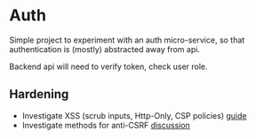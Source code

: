 # Auth

Simple project to experiment with an auth micro-service,
so that authentication is (mostly) abstracted away from api.

Backend api will need to verify token, check user role.

## Hardening

* Investigate XSS (scrub inputs, Http-Only, CSP policies) [guide](https://excess-xss.com/)
* Investigate methods for anti-CSRF [discussion](https://security.stackexchange.com/questions/177300/what-happens-if-my-anti-csrf-token-is-compromised-by-an-xss-attack?rq=1)
